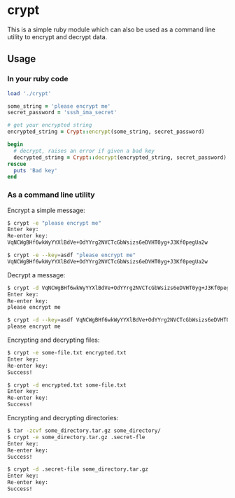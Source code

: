 # crypt

This is a simple ruby module which can also be used as a command line utility to encrypt and decrypt data.

## Usage

### In your ruby code

```ruby
load './crypt'

some_string = 'please encrypt me'
secret_password = 'sssh_ima_secret'

# get your encrypted string
encrypted_string = Crypt::encrypt(some_string, secret_password)

begin
  # decrypt, raises an error if given a bad key
  decrypted_string = Crypt::decrypt(encrypted_string, secret_password)
rescue
  puts 'Bad key'
end
```

### As a command line utility

Encrypt a simple message:
```bash
$ crypt -e "please encrypt me"
Enter key:
Re-enter key:
VqNCWgBHf6wkWyYYXlBdVe+OdYYrg2NVCTcGbWsizs6eDVHT0yg+J3Kf0pegUa2w
```

```bash
$ crypt -e --key=asdf "please encrypt me"
VqNCWgBHf6wkWyYYXlBdVe+OdYYrg2NVCTcGbWsizs6eDVHT0yg+J3Kf0pegUa2w
```

Decrypt a message:
```bash
$ crypt -d VqNCWgBHf6wkWyYYXlBdVe+OdYYrg2NVCTcGbWsizs6eDVHT0yg+J3Kf0pegUa2w
Enter key:
Re-enter key:
please encrypt me
```

```bash
$ crypt -d --key=asdf VqNCWgBHf6wkWyYYXlBdVe+OdYYrg2NVCTcGbWsizs6eDVHT0yg+J3Kf0pegUa2w
please encrypt me
```

Encrypting and decrypting files:
```bash
$ crypt -e some-file.txt encrypted.txt
Enter key:
Re-enter key:
Success!

```
```bash
$ crypt -d encrypted.txt some-file.txt
Enter key:
Re-enter key:
Success!
```

Encrypting and decrypting directories:
```bash
$ tar -zcvf some_directory.tar.gz some_directory/
$ crypt -e some_directory.tar.gz .secret-fle
Enter key:
Re-enter key:
Success!

```
```bash
$ crypt -d .secret-file some_directory.tar.gz
Enter key:
Re-enter key:
Success!
```
